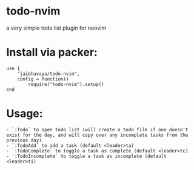 # todo-nvim
a very simple todo list plugin for neovim

# Install via packer:
```
use {
    "jaibhavaya/todo-nvim",
    config = function()
        require("todo-nvim").setup()
end
```

# Usage:
```
- `:Todo` to open todo list (will create a todo file if one doesn't exist for the day, and will copy over any incomplete tasks from the previous day)
- `:TodoAdd` to add a task (default <leader>ta)
- `:TodoComplete` to toggle a task as complete (default <leader>tc)
- `:TodoIncomplete` to toggle a task as incomplete (default <leader>ti)
```

